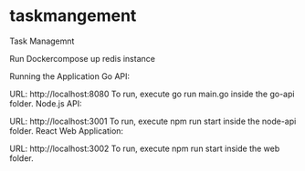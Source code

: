 # taskmangement
Task Managemnt

Run Dockercompose up redis instance

Running the Application
Go API:

URL: http://localhost:8080
To run, execute go run main.go inside the go-api folder.
Node.js API:

URL: http://localhost:3001
To run, execute npm run start inside the node-api folder.
React Web Application:

URL: http://localhost:3002
To run, execute npm run start inside the web folder.
